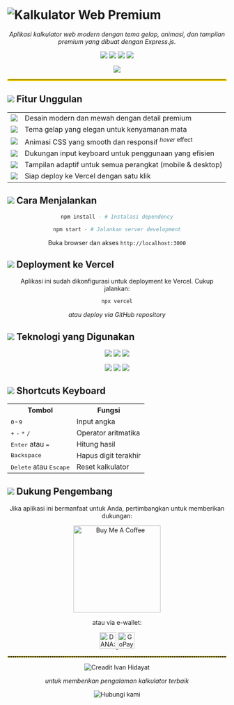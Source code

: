 # <img src="https://img.shields.io/badge/-%E2%9C%A8%20KALKULATOR%20WEB%20PREMIUM%20%E2%9C%A8-222?style=for-the-badge&labelColor=gold" alt="Kalkulator Web Premium"/>

<div align="center">
  <p><i>Aplikasi kalkulator web modern dengan tema gelap, animasi, dan tampilan premium yang dibuat dengan Express.js.</i></p>
  <img src="https://img.shields.io/badge/Express.js-000000?style=flat-square&logo=express&logoColor=white"/>
  <img src="https://img.shields.io/badge/EJS-B4CA65?style=flat-square&logo=ejs&logoColor=white"/>
  <img src="https://img.shields.io/badge/CSS3-1572B6?style=flat-square&logo=css3&logoColor=white"/>
  <img src="https://img.shields.io/badge/JavaScript-F7DF1E?style=flat-square&logo=javascript&logoColor=black"/>
</div>

<p align="center">
  <img src="https://img.shields.io/badge/-%E2%AD%90%20Star%20Bila%20Bermanfaat-yellow?style=flat-square" />
</p>

<hr style="border: 2px solid gold"/>

## <img src="https://img.shields.io/badge/-%E2%9C%A8-gold?style=flat-square"/> Fitur Unggulan

<div align="center">
  <table>
    <tr>
      <td><img src="https://img.shields.io/badge/-Premium-gold?style=flat-square"/></td>
      <td>Desain modern dan mewah dengan detail premium</td>
    </tr>
    <tr>
      <td><img src="https://img.shields.io/badge/-Dark%20Mode-1a1a1a?style=flat-square"/></td>
      <td>Tema gelap yang elegan untuk kenyamanan mata</td>
    </tr>
    <tr>
      <td><img src="https://img.shields.io/badge/-Animations-blueviolet?style=flat-square"/></td>
      <td>Animasi CSS yang smooth dan responsif <sup><i>hover</i> effect</sup></td>
    </tr>
    <tr>
      <td><img src="https://img.shields.io/badge/-Keyboard-blue?style=flat-square"/></td>
      <td>Dukungan input keyboard untuk penggunaan yang efisien</td>
    </tr>
    <tr>
      <td><img src="https://img.shields.io/badge/-Responsive-green?style=flat-square"/></td>
      <td>Tampilan adaptif untuk semua perangkat (mobile & desktop)</td>
    </tr>
    <tr>
      <td><img src="https://img.shields.io/badge/-Vercel-black?style=flat-square"/></td>
      <td>Siap deploy ke Vercel dengan satu klik</td>
    </tr>
  </table>
</div>

## <img src="https://img.shields.io/badge/-%F0%9F%9A%80-blue?style=flat-square"/> Cara Menjalankan

<div align="center">
  
  ```bash
npm install - # Instalasi dependency
  ```
  ```bash
npm start - # Jalankan server development
  ```
  
  <p>Buka browser dan akses <code>http://localhost:3000</code></p>
</div>

## <img src="https://img.shields.io/badge/-%F0%9F%8C%90-black?style=flat-square"/> Deployment ke Vercel

<div align="center">
  <p>Aplikasi ini sudah dikonfigurasi untuk deployment ke Vercel. Cukup jalankan:</p>
  
  ```bash
  npx vercel
  ```
  
  <p><i>atau deploy via GitHub repository</i></p>
</div>

## <img src="https://img.shields.io/badge/-%F0%9F%94%A7-gray?style=flat-square"/> Teknologi yang Digunakan

<div align="center">
  <p>
    <img src="https://img.shields.io/badge/-Express.js-white?style=for-the-badge&logo=express&logoColor=black"/> 
    <img src="https://img.shields.io/badge/-EJS-green?style=for-the-badge&logo=ejs&logoColor=white"/> 
    <img src="https://img.shields.io/badge/-CSS3-blue?style=for-the-badge&logo=css3&logoColor=white"/> 
  </p>
  <p>
    <img src="https://img.shields.io/badge/-JavaScript%20ES6+-yellow?style=for-the-badge&logo=javascript&logoColor=black"/> 
    <img src="https://img.shields.io/badge/-Font%20Awesome-528DD7?style=for-the-badge&logo=fontawesome&logoColor=white"/> 
    <img src="https://img.shields.io/badge/-Google%20Fonts-red?style=for-the-badge&logo=googlefonts&logoColor=white"/>
  </p>
</div>

## <img src="https://img.shields.io/badge/-%E2%8C%A8%EF%B8%8F-purple?style=flat-square"/> Shortcuts Keyboard

<div align="center">
  <table>
    <tr>
      <th>Tombol</th>
      <th>Fungsi</th>
    </tr>
    <tr>
      <td><kbd>0</kbd>-<kbd>9</kbd></td>
      <td>Input angka</td>
    </tr>
    <tr>
      <td><kbd>+</kbd> <kbd>-</kbd> <kbd>*</kbd> <kbd>/</kbd></td>
      <td>Operator aritmatika</td>
    </tr>
    <tr>
      <td><kbd>Enter</kbd> atau <kbd>=</kbd></td>
      <td>Hitung hasil</td>
    </tr>
    <tr>
      <td><kbd>Backspace</kbd></td>
      <td>Hapus digit terakhir</td>
    </tr>
    <tr>
      <td><kbd>Delete</kbd> atau <kbd>Escape</kbd></td>
      <td>Reset kalkulator</td>
    </tr>
  </table>
</div>

## <img src="https://img.shields.io/badge/-%F0%9F%92%96-pink?style=flat-square"/> Dukung Pengembang

<div align="center">
  <p>Jika aplikasi ini bermanfaat untuk Anda, pertimbangkan untuk memberikan dukungan:</p>
  
  <a href="https://www.buymeacoffee.com/username" target="_blank">
    <img src="https://cdn.buymeacoffee.com/buttons/v2/default-yellow.png" alt="Buy Me A Coffee" width="200">
  </a>
  
  <p>atau via e-wallet:</p>
  
  <p>
    <a href="https://wa.me/6285747409383?text=Give+payment,+I+will+donate" target="_blank">
      <img src="https://img.shields.io/badge/-DANA-0065F2?style=for-the-badge&logo=data:image/svg+xml;base64,PHN2ZyB4bWxucz0iaHR0cDovL3d3dy53My5vcmcvMjAwMC9zdmciIHZpZXdCb3g9IjAgMCAyNCAyNCI+PHBhdGggZmlsbD0id2hpdGUiIGQ9Ik0xMiwyQzYuNDggMiAyIDYuNDggMiAxMnM0LjQ4IDEwIDEwIDEwIDEwLTQuNDggMTAtMTBTMTcuNTIgMiAxMiAyek0xMiA1YzEuNjYgMCAzIDEuMzQgMyAzcy0xLjM0IDMtMyAzLTMtMS4zNC0zLTMgMS4zNC0zIDMtM3ptMCA5YTUuOTkgNS45OSAwIDAgMSAtNS4yNSAtMy4wOGMuOTYgLTEuODIgMi44OCAtMyA1LjIgLTNzNC4yNyAxLjE4IDUuMiAzQTUuOTkgNS45OSAwIDAgMSAxMiAxNHoiPjwvcGF0aD48L3N2Zz4=" alt="DANA: username" height="38">
    </a>
    <a href="https://wa.me/6285747409383?text=Give+payment,+I+will+donate" target="_blank">
      <img src="https://img.shields.io/badge/-GOPAY-01C35C?style=for-the-badge&logo=data:image/svg+xml;base64,PHN2ZyB4bWxucz0iaHR0cDovL3d3dy53My5vcmcvMjAwMC9zdmciIHZpZXdCb3g9IjAgMCAyNCAyNCI+PHBhdGggZmlsbD0id2hpdGUiIGQ9Ik0xMiAyQzYuNDggMiAyIDYuNDggMiAxMnM0LjQ4IDEwIDEwIDEwIDEwLTQuNDggMTAtMTBTMTcuNTIgMiAxMiAyek0xMiA1YzEuNjYgMCAzIDEuMzQgMyAzcy0xLjM0IDMtMyAzLTMtMS4zNC0zLTMgMS4zNC0zIDMtM3ptMCA5YTUuOTkgNS45OSAwIDAgMSAtNS4yNSAtMy4wOGMuOTYgLTEuODIgMi44OCAtMyA1LjIgLTNzNC4yNyAxLjE4IDUuMiAzQTUuOTkgNS45OSAwIDAgMSAxMiAxNHoiPjwvcGF0aD48L3N2Zz4=" alt="GoPay: username" height="38">
    </a>
  </p>
</div>

<hr style="border: 1px dashed gold"/>

<div align="center">
  <p>
    <img src="https://img.shields.io/badge/-%F0%9F%9B%A0%EF%B8%8F%20Creadit%20Ivan%20Hidayat%20-1a2b3c?style=for-the-badge" alt="Creadit Ivan Hidayat"/>
  </p>
  <p><i>untuk memberikan pengalaman kalkulator terbaik</i></p>
  <p>
    <img src="https://img.shields.io/badge/-%F0%9F%93%A2%20Terhubung%20dengan%20kami%20-blueviolet?style=flat-square" alt="Hubungi kami"/>
  </p>
</div>
